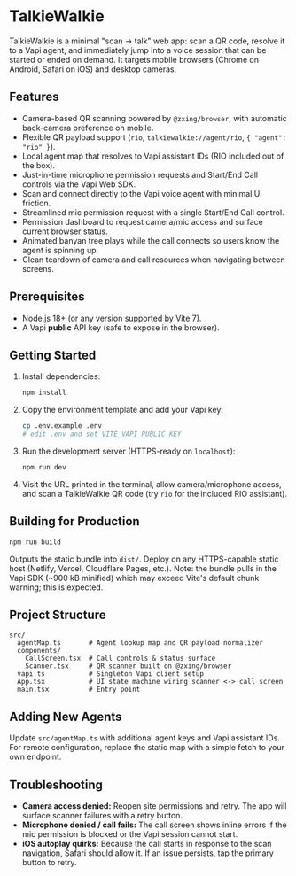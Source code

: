 # TalkieWalkie

TalkieWalkie is a minimal "scan -> talk" web app: scan a QR code, resolve it to a Vapi agent, and immediately jump into a voice session that can be started or ended on demand. It targets mobile browsers (Chrome on Android, Safari on iOS) and desktop cameras.

## Features
- Camera-based QR scanning powered by `@zxing/browser`, with automatic back-camera preference on mobile.
- Flexible QR payload support (`rio`, `talkiewalkie://agent/rio`, `{ "agent": "rio" }`).
- Local agent map that resolves to Vapi assistant IDs (RIO included out of the box).
- Just-in-time microphone permission requests and Start/End Call controls via the Vapi Web SDK.
- Scan and connect directly to the Vapi voice agent with minimal UI friction.
- Streamlined mic permission request with a single Start/End Call control.
- Permission dashboard to request camera/mic access and surface current browser status.
- Animated banyan tree plays while the call connects so users know the agent is spinning up.
- Clean teardown of camera and call resources when navigating between screens.

## Prerequisites
- Node.js 18+ (or any version supported by Vite 7).
- A Vapi **public** API key (safe to expose in the browser).

## Getting Started
1. Install dependencies:
   ```bash
   npm install
   ```
2. Copy the environment template and add your Vapi key:
   ```bash
   cp .env.example .env
   # edit .env and set VITE_VAPI_PUBLIC_KEY
   ```
3. Run the development server (HTTPS-ready on `localhost`):
   ```bash
   npm run dev
   ```
4. Visit the URL printed in the terminal, allow camera/microphone access, and scan a TalkieWalkie QR code (try `rio` for the included RIO assistant).

## Building for Production
```bash
npm run build
```
Outputs the static bundle into `dist/`. Deploy on any HTTPS-capable static host (Netlify, Vercel, Cloudflare Pages, etc.). Note: the bundle pulls in the Vapi SDK (~900 kB minified) which may exceed Vite's default chunk warning; this is expected.

## Project Structure
```
src/
  agentMap.ts       # Agent lookup map and QR payload normalizer
  components/
    CallScreen.tsx  # Call controls & status surface
    Scanner.tsx     # QR scanner built on @zxing/browser
  vapi.ts           # Singleton Vapi client setup
  App.tsx           # UI state machine wiring scanner <-> call screen
  main.tsx          # Entry point
```

## Adding New Agents
Update `src/agentMap.ts` with additional agent keys and Vapi assistant IDs. For remote configuration, replace the static map with a simple fetch to your own endpoint.

## Troubleshooting
- **Camera access denied:** Reopen site permissions and retry. The app will surface scanner failures with a retry button.
- **Microphone denied / call fails:** The call screen shows inline errors if the mic permission is blocked or the Vapi session cannot start.
- **iOS autoplay quirks:** Because the call starts in response to the scan navigation, Safari should allow it. If an issue persists, tap the primary button to retry.
